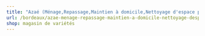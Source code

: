 ```yaml
---
title: "Azaé (Ménage,Repassage,Maintien à domicile,Nettoyage d'espace professionnel)"
url: /bordeaux/azae-menage-repassage-maintien-a-domicile-nettoyage-despace-professionnel/
shop: magasin de variétés
---
```

